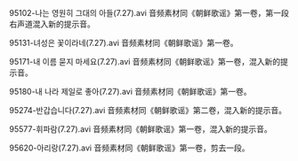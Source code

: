 95102-나는 영원히 그대의 아들(7.27).avi 音频素材同《朝鲜歌谣》第一卷，第一段右声道混入新的提示音。

95131-녀성은 꽃이라네(7.27).avi 音频素材同《朝鲜歌谣》第一卷。

95171-내 이름 묻지 마세요(7.27).avi 音频素材同《朝鲜歌谣》第一卷，混入新的提示音。

95180-내 나라 제일로 좋아(7.27).avi 音频素材同《朝鲜歌谣》第一卷。

95274-반갑습니다(7.27).avi 音频素材同《朝鲜歌谣》第二卷，混入新的提示音。

95577-휘파람(7.27).avi 音频素材同《朝鲜歌谣》第一卷，混入新的提示音。

95620-아리랑(7.27).avi 音频素材同《朝鲜歌谣》第一卷，剪去一段。
